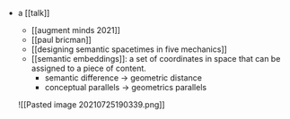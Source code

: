 - a [[talk]]
	- [[augment minds 2021]]
	- [[paul bricman]]
    - [[designing semantic spacetimes in five mechanics]]
	- [[semantic embeddings]]:  a set of coordinates in space that can be assigned to a piece of content.
		- semantic difference -> geometric distance
		- conceptual parallels -> geometrics parallels
		
	![[Pasted image 20210725190339.png]]